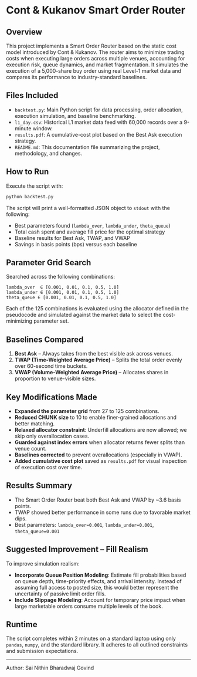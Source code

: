 # Cont & Kukanov Smart Order Router 

## Overview

This project implements a Smart Order Router based on the static cost model introduced by Cont & Kukanov. The router aims to minimize trading costs when executing large orders across multiple venues, accounting for execution risk, queue dynamics, and market fragmentation. It simulates the execution of a 5,000-share buy order using real Level-1 market data and compares its performance to industry-standard baselines.

## Files Included

* `backtest.py`: Main Python script for data processing, order allocation, execution simulation, and baseline benchmarking.
* `l1_day.csv`: Historical L1 market data feed with 60,000 records over a 9-minute window.
* `results.pdf`: A cumulative-cost plot based on the Best Ask execution strategy.
* `README.md`: This documentation file summarizing the project, methodology, and changes.

## How to Run

Execute the script with:

```bash
python backtest.py
```

The script will print a well-formatted JSON object to `stdout` with the following:

* Best parameters found (`lambda_over`, `lambda_under`, `theta_queue`)
* Total cash spent and average fill price for the optimal strategy
* Baseline results for Best Ask, TWAP, and VWAP
* Savings in basis points (bps) versus each baseline

## Parameter Grid Search

Searched across the following combinations:

```
lambda_over  ∈ [0.001, 0.01, 0.1, 0.5, 1.0]
lambda_under ∈ [0.001, 0.01, 0.1, 0.5, 1.0]
theta_queue ∈ [0.001, 0.01, 0.1, 0.5, 1.0]
```

Each of the 125 combinations is evaluated using the allocator defined in the pseudocode and simulated against the market data to select the cost-minimizing parameter set.

## Baselines Compared

1. **Best Ask** – Always takes from the best visible ask across venues.
2. **TWAP (Time-Weighted Average Price)** – Splits the total order evenly over 60-second time buckets.
3. **VWAP (Volume-Weighted Average Price)** – Allocates shares in proportion to venue-visible sizes.

## Key Modifications Made

* **Expanded the parameter grid** from 27 to 125 combinations.
* **Reduced CHUNK size** to 10 to enable finer-grained allocations and better matching.
* **Relaxed allocator constraint**: Underfill allocations are now allowed; we skip only overallocation cases.
* **Guarded against index errors** when allocator returns fewer splits than venue count.
* **Baselines corrected** to prevent overallocations (especially in VWAP).
* **Added cumulative cost plot** saved as `results.pdf` for visual inspection of execution cost over time.

## Results Summary

* The Smart Order Router beat both Best Ask and VWAP by \~3.6 basis points.
* TWAP showed better performance in some runs due to favorable market dips.
* Best parameters: `lambda_over=0.001`, `lambda_under=0.001`, `theta_queue=0.001`

## Suggested Improvement – Fill Realism

To improve simulation realism:

* **Incorporate Queue Position Modeling**: Estimate fill probabilities based on queue depth, time-priority effects, and arrival intensity. Instead of assuming full access to posted size, this would better represent the uncertainty of passive limit order fills.
* **Include Slippage Modeling**: Account for temporary price impact when large marketable orders consume multiple levels of the book.

## Runtime

The script completes within 2 minutes on a standard laptop using only `pandas`, `numpy`, and the standard library. It adheres to all outlined constraints and submission expectations.

---

Author: Sai Nithin Bharadwaj Govind

